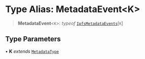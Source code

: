 # Type Alias: MetadataEvent\<K\>

> **MetadataEvent**\<`K`\>: *typeof* [`IpfsMetadataEvents`](../variables/IpfsMetadataEvents.md)\[`K`\]

## Type Parameters

• **K** *extends* [`MetadataType`](../enumerations/MetadataType.md)
